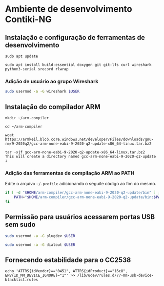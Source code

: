 # Ambiente de desenvolvimento Contiki-NG

## Instalação e configuração de ferramentas de desenvolvimento

```
sudo apt update
```

```
sudo apt install build-essential doxygen git git-lfs curl wireshark python3-serial srecord rlwrap
```

### Adição de usuário ao grupo Wireshark

```bash
sudo usermod -a -G wireshark $USER
```

## Instalação do compilador ARM

```
mkdir ~/arm-compiler
```

```
cd ~/arm-compiler
```

```
wget https://armkeil.blob.core.windows.net/developer/Files/downloads/gnu-rm/9-2020q2/gcc-arm-none-eabi-9-2020-q2-update-x86_64-linux.tar.bz2
```

```
tar -xjf gcc-arm-none-eabi-9-2020-q2-update-x86_64-linux.tar.bz2
This will create a directory named gcc-arm-none-eabi-9-2020-q2-update i
```

### Adição das ferramentas de compilação ARM ao PATH

Edite o arquivo ```~/.profile``` adicionando o seguite código ao fim do mesmo.

```bash
if [ -d "$HOME/arm-compiler/gcc-arm-none-eabi-9-2020-q2-update/bin" ] ; then
    PATH="$HOME/arm-compiler/gcc-arm-none-eabi-9-2020-q2-update/bin:$PATH"
fi
```

## Permissão para usuários acessarem portas USB sem sudo

```bash
sudo usermod -a -G plugdev $USER
```

```bash
sudo usermod -a -G dialout $USER
```

## Fornecendo estabilidade para o CC2538

```
echo 'ATTRS{idVendor}=="0451", ATTRS{idProduct}=="16c8", ENV{ID_MM_DEVICE_IGNORE}="1"' >> /lib/udev/rules.d/77-mm-usb-device-blacklist.rules
```
